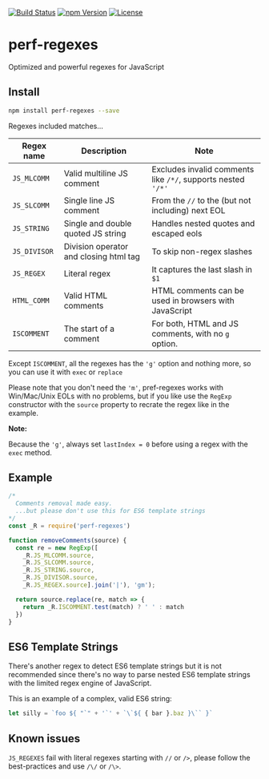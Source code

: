 [![Build Status][build-image]][build-url]
[![npm Version][npm-image]][npm-url]
[![License][license-image]][license-url]

# perf-regexes

Optimized and powerful regexes for JavaScript

## Install

```sh
npm install perf-regexes --save
```

Regexes included matches...

Regex name | Description | Note
---------- | ----------- | --------
`JS_MLCOMM` | Valid multiline JS comment | Excludes invalid comments like `/*/`, supports nested `'/*'`
`JS_SLCOMM` | Single line JS comment | From the `//` to the (but not including) next EOL
`JS_STRING` | Single and double quoted JS string | Handles nested quotes and escaped eols
`JS_DIVISOR` | Division operator and closing html tag | To skip non-regex slashes
`JS_REGEX` | Literal regex | It captures the last slash in `$1`
`HTML_COMM` | Valid HTML comments | HTML comments can be used in browsers with JavaScript
`ISCOMMENT` | The start of a comment | For both, HTML and JS comments, with no `g` option.

Except `ISCOMMENT`, all the regexes has the `'g'` option and nothing more, so you can use it with `exec` or `replace`

Please note that you don't need the `'m'`, pref-regexes works with Win/Mac/Unix EOLs with no problems, but if you like use the `RegExp` constructor with the `source` property to recrate the regex like in the example.

**Note:**

Because the `'g'`, always set `lastIndex = 0` before using a regex with the `exec` method.

## Example

```js
/*
  Comments removal made easy.
  ...but please don't use this for ES6 template strings
*/
const _R = require('perf-regexes')

function removeComments(source) {
  const re = new RegExp([
    _R.JS_MLCOMM.source,
    _R.JS_SLCOMM.source,
    _R.JS_STRING.source,
    _R.JS_DIVISOR.source,
    _R.JS_REGEX.source].join('|'), 'gm');

  return source.replace(re, match => {
    return _R.ISCOMMENT.test(match) ? ' ' : match
  })
}
```

## ES6 Template Strings

There's another regex to detect ES6 template strings but it is not recommended since there's no way to parse nested ES6 template strings with the limited regex engine of JavaScript.

This is an example of a complex, valid ES6 string:

```js
let silly = `foo ${ "`" + '`' + `\`${ { bar }.baz }\`` }`
```

## Known issues

`JS_REGEXES` fail with literal regexes starting with `//` or `/>`, please follow the best-practices and use `/\/` or `/\>`.

[build-image]:    https://img.shields.io/travis/aMarCruz/perf-regexes.svg
[build-url]:      https://travis-ci.org/aMarCruz/perf-regexes
[npm-image]:      https://img.shields.io/npm/v/perf-regexes.svg
[npm-url]:        https://www.npmjs.com/package/perf-regexes
[license-image]:  https://img.shields.io/npm/l/express.svg
[license-url]:    https://github.com/aMarCruz/perf-regexes/blob/master/LICENSE
